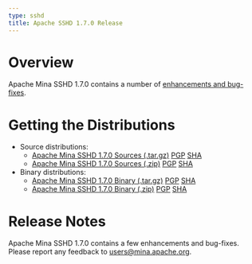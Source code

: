 ```yaml
---
type: sshd
title: Apache SSHD 1.7.0 Release
---
```


# Overview

Apache Mina SSHD 1.7.0 contains a number of [enhancements and bug-fixes](https://issues.apache.org/jira/secure/ReleaseNote.jspa?projectId=12310849&version=12341097).

# Getting the Distributions

* Source distributions:
    * [Apache Mina SSHD 1.7.0 Sources (.tar.gz)](https://www.apache.org/dyn/closer.lua/mina/sshd/1.7.0/apache-sshd-1.7.0-src.tar.gz) [PGP](https://archive.apache.org/dist/mina/sshd/1.7.0/apache-sshd-1.7.0-src.tar.gz.asc) [SHA](https://www.apache.org/dist/mina/sshd/1.7.0/apache-sshd-1.7.0-src.tar.gz.sha1)
    * [Apache Mina SSHD 1.7.0 Sources (.zip)](https://www.apache.org/dyn/closer.lua/mina/sshd/1.7.0/apache-sshd-1.7.0-src.zip) [PGP](https://www.apache.org/dist/mina/sshd/1.7.0/apache-sshd-1.7.0-src.zip.asc) [SHA](https://www.apache.org/dist/mina/sshd/1.7.0/apache-sshd-1.7.0-src.zip.sha1)
* Binary distributions:
    * [Apache Mina SSHD 1.7.0 Binary (.tar.gz)](https://www.apache.org/dyn/closer.lua/mina/sshd/1.7.0/apache-sshd-1.7.0.tar.gz) [PGP](https://www.apache.org/dist/mina/sshd/1.7.0/apache-sshd-1.7.0.tar.gz.asc) [SHA](https://www.apache.org/dist/mina/sshd/1.7.0/apache-sshd-1.7.0.tar.gz.sha1)
    * [Apache Mina SSHD 1.7.0 Binary (.zip)](https://www.apache.org/dyn/closer.lua/mina/sshd/1.7.0/apache-sshd-1.7.0.zip) [PGP](https://www.apache.org/dist/mina/sshd/1.7.0/apache-sshd-1.7.0.zip.asc) [SHA](https://www.apache.org/dist/mina/sshd/1.7.0/apache-sshd-1.7.0.zip.sha1)

# Release Notes

Apache Mina SSHD 1.7.0 contains a few enhancements and bug-fixes.
Please report any feedback to [users@mina.apache.org](mailto:users@mina.apache.org).
